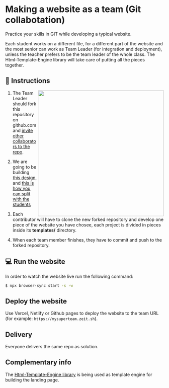 # Making a website as a team (Git collabotation)

Practice your skills in GIT while developing a typical website.

Each student works on a different file, for a different part of the website and the most senior can work as Team Leader (for integration and deployment), unless the teacher prefers to be the team leader of the whole class. The Html-Template-Engine library will take care of putting all the pieces together.

## 📝 Instructions

<img align="right" height="400" src="https://github.com/breatheco-de/exercise-collaborative-html-website/blob/master/website1/designs/guide.jpg?raw=true" />

1. The Team Leader should fork this repository on github.com and [invite other collaborators to the repo](https://github.com/breatheco-de/exercise-git-collabration/blob/master/iOBmU5zYqA.gif).

2. We are going to be building [this design](https://raw.githubusercontent.com/breatheco-de/exercise-collaborative-html-website/master/website1/designs/thumb.jpg), and [this is how you can split with the students](https://github.com/breatheco-de/exercise-collaborative-html-website/blob/master/website1/designs/guide.jpg?raw=true)

3. Each contributor will have to clone the new forked repository and develop one piece of the website you have chosee, each project is divided in pieces inside its **templates/** directory.

4. When each team member finishes, they have to commit and push to the forked repository.

## 💻 Run the website

In order to watch the website live run the following command:

```bash
$ npx browser-sync start -s -w
```

## Deploy the website

Use Vercel, Netlify or Github pages to deploy the website to the team URL (for example: `https://mysuperteam.zeit.sh`).

## Delivery

Everyone delivers the same repo as solution.

## Complementary info

The [Html-Template-Engine library](https://github.com/alesanchezr/html-template-engine) is being used as template engine for building the landing page.

